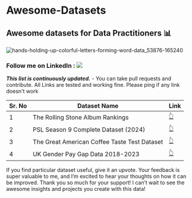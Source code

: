 # Awesome-Datasets
## Awesome datasets for Data Practitioners 📊

![hands-holding-up-colorful-letters-forming-word-data_53876-165240](https://github.com/user-attachments/assets/1970db49-e7ef-4822-8eb2-74928df8b0a4)

### Follow me on LinkedIn : [![](https://img.shields.io/badge/LinkedIn-0077B5?style=for-the-badge&logo=linkedin&logoColor=white)](https://www.linkedin.com/in/umerhaddii)

***This list is continuously updated.*** - You can take pull requests and contribute. All Links are tested and working fine. Please ping if any link doesn't work


| Sr. No | Dataset Name         | Link              |
|--------|----------------------|-------------------|
| 1      | The Rolling Stone Album Rankings     | [👆](https://www.kaggle.com/datasets/umerhaddii/rolling-stone-album-rankings)       |
| 2      | PSL Season 9 Complete Dataset (2024)     | [👆](https://www.kaggle.com/datasets/umerhaddii/psl-season-9-complete-dataset-2024)       |
| 3      | The Great American Coffee Taste Test Dataset     | [👆](https://www.kaggle.com/datasets/umerhaddii/the-great-american-coffee-taste-test-dataset)       |
| 4      | UK Gender Pay Gap Data 2018-2023     | [👆](https://www.kaggle.com/datasets/umerhaddii/uk-gender-pay-gap-data-2018-2023)  |





If you find particular dataset useful, give it an upvote. Your feedback is super valuable to me, and I’m excited to hear your thoughts on how it can be improved.
Thank you so much for your support! I can’t wait to see the awesome insights and projects you create with this data!

